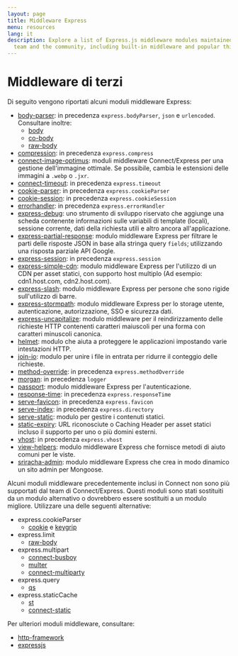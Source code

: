 ```yaml
---
layout: page
title: Middleware Express
menu: resources
lang: it
description: Explore a list of Express.js middleware modules maintained by the Express
  team and the community, including built-in middleware and popular third-party modules.
---
```


# Middleware di terzi

Di seguito vengono riportati alcuni moduli middleware Express:

  - [body-parser](https://github.com/expressjs/body-parser): in precedenza `express.bodyParser`, `json` e `urlencoded`.
  Consultare inoltre:
    - [body](https://github.com/raynos/body)
    - [co-body](https://github.com/visionmedia/co-body)
    - [raw-body](https://github.com/stream-utils/raw-body)
  - [compression](https://github.com/expressjs/compression): in precedenza `express.compress`
  - [connect-image-optimus](https://github.com/msemenistyi/connect-image-optimus): moduli middleware Connect/Express per una gestione dell'immagine ottimale. Se possibile, cambia le estensioni delle immagini a `.webp` o `.jxr`.
  - [connect-timeout](https://github.com/expressjs/timeout): in precedenza `express.timeout`
  - [cookie-parser](https://github.com/expressjs/cookie-parser): in precedenza `express.cookieParser`
  - [cookie-session](https://github.com/expressjs/cookie-session): in precedenza `express.cookieSession`
  - [errorhandler](https://github.com/expressjs/errorhandler): in precedenza `express.errorHandler`
  - [express-debug](https://github.com/devoidfury/express-debug): uno strumento di sviluppo riservato che aggiunge una scheda contenente informazioni sulle variabili di template (locali), sessione corrente, dati della richiesta utili e altro ancora all'applicazione.
  - [express-partial-response](https://github.com/nemtsov/express-partial-response): modulo middleware Express per filtrare le parti delle risposte JSON in base alla stringa query `fields`; utilizzando una risposta parziale API Google.
  - [express-session](https://github.com/expressjs/session): in precedenza `express.session`
  - [express-simple-cdn](https://github.com/jamiesteven/express-simple-cdn): modulo middleware Express per l'utilizzo di un CDN per asset statici, con supporto host multiplo (Ad esempio: cdn1.host.com, cdn2.host.com).
  - [express-slash](https://github.com/ericf/express-slash): modulo middleware Express per persone che sono rigide sull'utilizzo di barre.
  - [express-stormpath](https://github.com/stormpath/stormpath-express): modulo middleware Express per lo storage utente, autenticazione, autorizzazione, SSO e sicurezza dati.
  - [express-uncapitalize](https://github.com/jamiesteven/express-uncapitalize): modulo middleware per il reindirizzamento delle richieste HTTP contenenti caratteri maiuscoli per una forma con caratteri minuscoli canonica.
  - [helmet](https://github.com/helmetjs/helmet): modulo che aiuta a proteggere le applicazioni impostando varie intestazioni HTTP.
  - [join-io](https://github.com/coderaiser/join-io "join-io"): modulo per unire i file in entrata per ridurre il conteggio delle richieste.
  - [method-override](https://github.com/expressjs/method-override): in precedenza `express.methodOverride`
  - [morgan](https://github.com/expressjs/morgan): in precedenza `logger`
  - [passport](https://github.com/jaredhanson/passport): modulo middleware Express per l'autenticazione.
  - [response-time](https://github.com/expressjs/response-time): in precedenza `express.responseTime`
  - [serve-favicon](https://github.com/expressjs/serve-favicon): in precedenza `express.favicon`
  - [serve-index](https://github.com/expressjs/serve-index): in precedenza `express.directory`
  - [serve-static](https://github.com/expressjs/serve-static): modulo per gestire i contenuti statici.
  - [static-expiry](https://github.com/paulwalker/connect-static-expiry): URL riconosciute o Caching Header per asset statici incluso il supporto per uno o più domini esterni.
  - [vhost](https://github.com/expressjs/vhost): in precedenza `express.vhost`
  - [view-helpers](https://github.com/madhums/node-view-helpers): modulo middleware Express che fornisce metodi di aiuto comuni per le viste.
  - [sriracha-admin](https://github.com/hdngr/siracha): modulo middleware Express che crea in modo dinamico un sito admin per Mongoose.

Alcuni moduli middleware precedentemente inclusi in Connect non sono più supportati dal team di Connect/Express. Questi moduli sono stati sostituiti da un modulo alternativo o dovrebbero essere sostituiti a un modulo migliore. Utilizzare una delle seguenti alternative:

  - express.cookieParser
    - [cookie](https://github.com/jed/cookies) e [keygrip](https://github.com/jed/keygrip)
  - express.limit
    - [raw-body](https://github.com/stream-utils/raw-body)
  - express.multipart
    - [connect-busboy](https://github.com/mscdex/connect-busboy)
    - [multer](https://github.com/expressjs/multer)
    - [connect-multiparty](https://github.com/superjoe30/connect-multiparty)
  - express.query
    - [qs](https://github.com/visionmedia/node-querystring)
  - express.staticCache
    - [st](https://github.com/isaacs/st)
    - [connect-static](https://github.com/andrewrk/connect-static)

Per ulteriori moduli middleware, consultare:

 - [http-framework](https://github.com/Raynos/http-framework/wiki/Modules)
 - [expressjs](https://github.com/expressjs)
